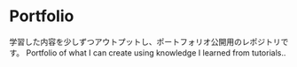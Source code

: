 # Portfolio
学習した内容を少しずつアウトプットし、ポートフォリオ公開用のレポジトリです。
Portfolio of what I can create using knowledge I learned from tutorials..
